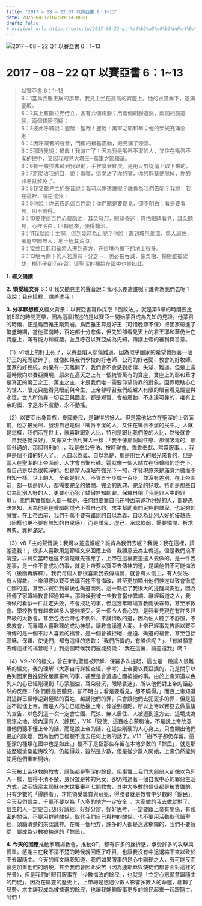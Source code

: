 ```yaml
---
title: "2017 – 08 – 22 QT 以賽亞書 6：1~13"
date: 2025-04-12T02:09:14+0800
draft: false
# original_url: https://cmtc.tw/2017-08-22-qt-%e4%bb%a5%e8%b3%bd%e4%ba%9e%e6%9b%b8-6%ef%bc%9a113
---
```


![2017 – 08 – 22 QT 以賽亞書 6：1\~13](/images/qt.jpg   "2017 – 08 – 22 QT 以賽亞書 6：1\~13")

# 2017 – 08 – 22 QT 以賽亞書 6：1\~13

> 以賽亞書 6：1\~13  
> 6：1當烏西雅王崩的那年，我見主坐在高高的寶座上。他的衣裳垂下，遮滿聖殿。  
> 6：2其上有撒拉弗侍立，各有六個翅膀：用兩個翅膀遮臉，兩個翅膀遮腳，兩個翅膀飛翔；  
> 6：3彼此呼喊說：聖哉！聖哉！聖哉！萬軍之耶和華；他的榮光充滿全地！  
> 6：4因呼喊者的聲音，門檻的根基震動，殿充滿了煙雲。  
> 6：5那時我說：禍哉！我滅亡了！因為我是嘴唇不潔的人，又住在嘴唇不潔的民中，又因我眼見大君王─萬軍之耶和華。  
> 6：6有一撒拉弗飛到我跟前，手裡拿著紅炭，是用火剪從壇上取下來的，  
> 6：7將炭沾我的口，說：看哪，這炭沾了你的嘴，你的罪孽便除掉，你的罪惡就赦免了。  
> 6：8我又聽見主的聲音說：我可以差遣誰呢？誰肯為我們去呢？我說：我在這裡，請差遣我！  
> 6：9他說：你去告訴這百姓說：你們聽是要聽見，卻不明白；看是要看見，卻不曉得。  
> 6：10要使這百姓心蒙脂油，耳朵發沉，眼睛昏迷；恐怕眼睛看見，耳朵聽見，心裡明白，回轉過來，便得醫治。  
> 6：11我就說：主啊，這到幾時為止呢？他說：直到城邑荒涼，無人居住，房屋空閒無人，地土極其荒涼。  
> 6：12並且耶和華將人遷到遠方，在這境內撇下的地土很多。  
> 6：13境內剩下的人若還有十分之一，也必被吞滅，像栗樹、橡樹雖被砍伐，樹𣎴子卻仍存留。這聖潔的種類在國中也是如此。

**1.** **經文誦讀**

**2.** **領受經文**賽 6：8 我又聽見主的聲音說：我可以差遣誰呢？誰肯為我們去呢？我說：我在這裡，請差遣我！

**3. 分享默想經文**經文背景：以賽亞書寫作採取「倒敘法」，就是第6章的時間要比前5章的時間更早，因為這裏描述的是以賽亞一開始蒙召成為先知的見證。他蒙召的時候，正是烏西雅王剛駕崩。烏西雅王算是好王（可惜晚節不保）把國家帶進了繁盛時期，當他駕崩時，百姓都十分悲傷，但先知卻看見天上的君王耶和華仍坐在寶座上，滿有能力和威嚴，並且呼召以賽亞成為先知，傳講上帝的審判與旨意。

（1）v1地上的好王死了，以賽亞陷入悲傷難過，因為似乎國家的希望也跟著一個好王的死而破碎了。就像如果我們學校的好老師、公司的好老闆、教會的好牧師、國家的好總統，如果有一天離開了，我們會不會感到悲傷、失望、難過。但是上帝這時候向以賽亞顯現，原來在高天之上有一個統管萬有的寶座，寶座上的耶和華才是真正的萬王之王、萬主之主，才是我們唯一需要仰望倚靠的對象。因罪眼瞎心亡的世人，眼光只能看見眼前與今生，上帝卻呼召我們超越人有限的眼目看見屬靈與永恆。世人所倚靠一切君王與國度，都是短暫、會被震動、不永遠可靠的，唯有上帝的國，才是永不震動、永不動搖。

（2）以賽亞出身貴族，憂國憂民，是難得的好人。但是當他站立在聖潔的上帝面前，他才被光照，發現自己是個「嘴唇不潔的人，又住在嘴唇不潔的民中。」人就是這樣，我們活在世上，就喜歡跟別人比，特別是跟比我們差的人比，然後就會「自我感覺良好」，又像文士法利賽人一樣：「我不像那個同性戀、那個吸毒的、那個外遇的、那個判刑的…，我是奉公守法、按時聚會、乖乖奉獻、常常服事…，我算是個不錯的好人了。」人自以為義、自以為是，那是用世人的眼光來看的，但是當人在聖潔的上帝面前，人才會自慚形穢。這就像一個人站立在很昏暗的燈光下，看自己是以為很乾淨的。但是當人改站在強光下一照，才發現原來是滿身污穢而不自知一樣。世上的人，全都是罪人，不管五十步或一百步，並沒有差別，在上帝面前，都一樣是罪人，都需要完全的憐憫、完全的恩典、完全的拯救。特別是那些自以為比別人好的人，更要小心犯了驕傲無知的罪。保羅自稱「我是罪人中的罪魁」，我們其實每個人都一樣是，任何想要靠自己在神面前邀功討好的人，都是愚昧無知，因為他是在昏暗的燈光下看自己的。求主幫助我們足夠的謙卑，也足夠的誠實。在上帝面前，我們千萬不要有錯誤的自以為義、自以為比別人好的優越感（同樣也更不要有無知的自卑感），而是謙卑、虛己、承認軟弱、需要憐憫、祈求恩典、靠神滿足。

（3）v8「主的聲音說：我可以差遣誰呢？誰肯為我們去呢？我說：我在這裡，請差遣我！」很多人喜歡用這節經文來回應上帝：我願意去為主傳道。但是我們搞不清楚，以賽亞當時也還不清楚就先答應了，上帝在這裏要差遣人去做的，是一件苦差事，是一件不會成功的事，就是上帝要以賽亞去傳神的道，是讓他們不可能悔改的（後面再解釋）。我們每個人都很喜歡我去傳福音，就會有人信主，有人受洗、有人得救。上帝卻要以賽亞去講百姓不會悔改，甚至更加顯出他們悖逆以致會徹底亡國的道，甚至以賽亞到最後也殉道而死。這一點給了我很大的提醒與安慰，因為我傳了家職場教會超過10年，那時候我被一些教會當作異端、離經叛道之人，我所做的看似一件註定失敗，不會成功的事，但這幾年職場宣教雨後春筍，甚至家教會、學校教會有越來越多人能夠接受。另一個令人憂心的，是我看見現在有許多世界級的大教會，甚至包括台灣也不例外，不講悔改的道，因為怕人聽了不舒服，不來教會，而專講人喜歡聽的成功神學，讓教會湧進人潮。上帝已經事先告訴以賽亞所傳的是一個不討人喜歡的福音，是一個會被拒絕、逼迫、殉道的福音。甚至包括耶穌、保羅、使徒們，都有這樣的悲歎：「我們所傳的，有誰信呢？」、「有誰願意去傳這樣的福音呢？」到這個時候我們還能夠說：「我在這裏，請差遣我」嗎？

（4）V9\~10的經文，曾在新約聖經被耶穌、保羅多次提起，這也是一段讓人很難解的經文。我的理解（大家自行詳細查經，參考）上帝要以賽亞講的，乃是關乎以色列國家百姓要受嚴厲審判的事，甚至是會遭遇亡國被擄的事。由於上帝知道以色列人的心已經剛硬到「心蒙脂油，耳朵發沉，眼睛昏迷」，所以他們對上帝的話必然的反應：「你們聽是要聽見，卻不明白；看是要看見，卻不曉得。」而且上帝知道對這群已經悖逆到極點的百姓，越講他們的罪，只會讓他們去犯更多的罪，但是這並不能怪上帝，而是人的心已經敵擋上帝，悖逆到極點。所以上帝以賽亞去做最後的宣告，以色列這一次一定會亡國、荒涼、無人居住、人被遷到遠方去、這境成為荒涼之地，境內還有人（餘民）。V10「要使」這百姓心蒙脂油，不是說上帝故意讓他們聽不懂上帝的話，而是說上帝的話，在這些剛硬的人心身上，只會顯出他們更加的敗壞，因為他們已經聽不進去任何上帝的話了。V13「樹𣎴子卻仍存留。這聖潔的種類在國中也是如此。」樹𣎴子是指那些存留在本地少數的「餘民」，就是那些歷經滄桑能悔改的，仍能得救，雖然是少數，但是從少數人開始，上帝仍然能夠使用他們重新開始。

今天被上帝拯救的教會，應該都是聖潔的餘民，但事實上我們大部份人卻像以色列人一樣，信得不清不楚，身份雖是神的兒女，卻仍然過著一個自我中心的罪惡生活方式。啟示錄當主耶穌在末世要審判七間教會，其中大多數的信徒都是被責備的，只有少數的「得勝者」，才能領受獎賞與冠冕，得勝者就是教會中少數的「餘民」。今天我們信主，千萬不要以為「人多的地方一定安全」，大家做的我去做就對了。信主的人一定要自己好好讀經、好好分辨、好好思考，一定要跟上帝有關係，有親密的關係，不要用群體關係，取代我們自己與神的關係。也不要用活動取代讀聖經，頭腦清楚的來認識神。在每一個地方，許多的人都是迷迷糊糊的，我們不要盲從，要成為少數被揀選的「餘民」。

**4. 今天的回應**推動家職場教會，推動QT，都有許多的挫折感，承受許多的攻擊與孤單。感謝主在我不清不楚的時候就回應了呼召，也讓我沒有中途退縮下來以致於不去跟隨主。今天的經文讓我知道，我們如果服事的是心中剛硬之人，有可能反而會更加重他們的剛硬，甚至我們會因此受苦（因為連耶穌與使徒們都會面對這樣的光景），但是我們的眼目服事在「少數悔改的餘民」，也就是「立定心志願意跟隨主的門徒」，因為在屬靈的歷史上，上帝總是透過少數人影響多數人的命運，翻轉了局勢。求主讓我成為被揀選的餘民，也讓我能夠服事更多的餘民起來一起跟隨主，阿們！